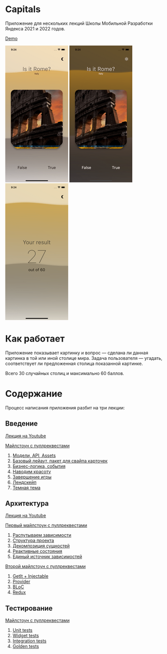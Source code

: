 # Capitals

Приложение для нескольких лекций Школы Мобильной Разработки Яндекса 2021 и 2022 годов.

[Demo](https://kltsv.github.io/capitals/)

![Light mode](docs/light.png) ![Dark mode](docs/dark.png) ![Game completed](docs/done.png)

# Как работает

Приложение показывает картинку и вопрос — сделана ли данная картинка в той или иной столице мира.
Задача пользователя — угадать, соответствует ли предложенная столица показанной картинке.

Всего 30 случайных столиц и максимально 60 баллов.

# Содержание

Процесс написания приложения разбит на три лекции:

## Введение

[Лекция на Youtube](https://www.youtube.com/watch?v=_lAUEYoLZzc)

[Майлстоун с пуллреквестами](https://github.com/kltsv/capitals/milestone/1?closed=1)

1. [Модели, API, Assets](https://github.com/kltsv/capitals/pull/1)
2. [Базовый лейаут, пакет для свайпа карточек](https://github.com/kltsv/capitals/pull/2)
3. [Бизнес-логика, события](https://github.com/kltsv/capitals/pull/3)
4. [Наводим красоту](https://github.com/kltsv/capitals/pull/4)
5. [Завершение игры](https://github.com/kltsv/capitals/pull/5)
6. [Лендскейп](https://github.com/kltsv/capitals/pull/6)
7. [Темная тема](https://github.com/kltsv/capitals/pull/7)

## Архитектура

[Лекция на Youtube](https://www.youtube.com/watch?v=GB8A8hJhHcM)

[Первый майлстоун с пуллреквестами](https://github.com/kltsv/capitals/milestone/2?closed=1)

1. [Распутываем зависимости](https://github.com/kltsv/capitals/pull/8)
2. [Структура проекта](https://github.com/kltsv/capitals/pull/9)
3. [Декомпозиция сущностей](https://github.com/kltsv/capitals/pull/10)
4. [Реактивные состояния](https://github.com/kltsv/capitals/pull/11)
5. [Единый источник зависимостей](https://github.com/kltsv/capitals/pull/12)

[Второй майлстоун с пуллреквестами](https://github.com/kltsv/capitals/milestone/3?closed=1)

1. [GetIt + Injectable](https://github.com/kltsv/capitals/pull/13)
2. [Provider](https://github.com/kltsv/capitals/pull/14)
3. [BLoC](https://github.com/kltsv/capitals/pull/15)
4. [Redux](https://github.com/kltsv/capitals/pull/16)

## Тестирование

[Майлстоун с пуллреквестами](https://github.com/kltsv/capitals/milestone/4?closed=1)

1. [Unit tests](https://github.com/kltsv/capitals/pull/21)
2. [Widget tests](https://github.com/kltsv/capitals/pull/22)
3. [Integration tests](https://github.com/kltsv/capitals/pull/23)
4. [Golden tests](https://github.com/kltsv/capitals/pull/24)